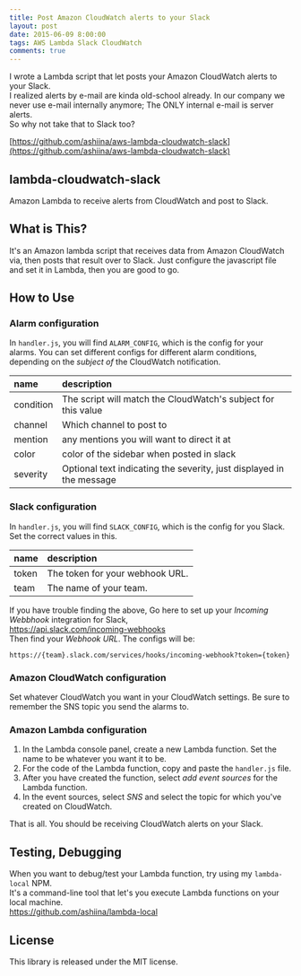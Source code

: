 ```yaml
---
title: Post Amazon CloudWatch alerts to your Slack
layout: post
date: 2015-06-09 8:00:00
tags: AWS Lambda Slack CloudWatch
comments: true
---
```


I wrote a Lambda script that let posts your Amazon CloudWatch alerts to your Slack.  
I realized alerts by e-mail are kinda old-school already. In our company we never use e-mail internally anymore; The ONLY internal e-mail is server alerts.  
So why not take that to Slack too?  

[https://github.com/ashiina/aws-lambda-cloudwatch-slack](https://github.com/ashiina/aws-lambda-cloudwatch-slack)


## lambda-cloudwatch-slack
Amazon Lambda to receive alerts from CloudWatch and post to Slack.

## What is This? 
It's an Amazon lambda script that receives data from Amazon CloudWatch via, then posts that result over to Slack. 
Just configure the javascript file and set it in Lambda, then you are good to go.

## How to Use
### Alarm configuration
In `handler.js`, you will find `ALARM_CONFIG`, which is the config for your alarms. 
You can set different configs for different alarm conditions, depending on the 
*subject of* the CloudWatch notification.

| name | description |  
|:-----------|:------------|  
| condition | The script will match the CloudWatch's subject for this value |   
| channel | Which channel to post to |  
| mention | any mentions you will want to direct it at |  
| color | color of the sidebar when posted in slack |   
| severity | Optional text indicating the severity, just displayed in the message |  

### Slack configuration
In `handler.js`, you will find `SLACK_CONFIG`, which is the config for you Slack.
Set the correct values in this.

| name | description |   
|:-----------|:------------|    
| token | The token for your webhook URL. |     
| team | The name of your team. |   

If you have trouble finding the above, 
Go here to set up your *Incoming Webbhook* integration for Slack,  
https://api.slack.com/incoming-webhooks  
Then find your *Webhook URL*. The configs will be:  
```
https://{team}.slack.com/services/hooks/incoming-webhook?token={token}
```

### Amazon CloudWatch configuration
Set whatever CloudWatch you want in your CloudWatch settings. 
Be sure to remember the SNS topic you send the alarms to.

### Amazon Lambda configuration
1. In the Lambda console panel, create a new Lambda function. Set the name to be whatever you want it to be. 
2. For the code of the Lambda function, copy and paste the `handler.js` file. 
3. After you have created the function, select *add event sources* for the Lambda function. 
4. In the event sources, select *SNS* and select the topic for which you've created on CloudWatch. 

That is all. You should be receiving CloudWatch alerts on your Slack.

## Testing, Debugging
When you want to debug/test your Lambda function, try using my `lambda-local` NPM.  
It's a command-line tool that let's you execute Lambda functions on your local machine.   
https://github.com/ashiina/lambda-local  

## License
This library is released under the MIT license.





